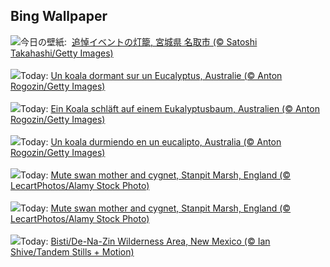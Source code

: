 ## Bing Wallpaper
![](https://www.bing.com/th?id=OHR.Earthquake2024_JA-JP2825640638_UHD.jpg&w=1000)今日の壁紙: &nbsp;[追悼イベントの灯籠, 宮城県 名取市 (© Satoshi Takahashi/Getty Images)](https://www.bing.com/th?id=OHR.Earthquake2024_JA-JP2825640638_UHD.jpg)
<br><br/>
![](https://www.bing.com/th?id=OHR.SleepyKoala_FR-FR0968348231_UHD.jpg&w=1000)Today: [Un koala dormant sur un Eucalyptus, Australie (© Anton Rogozin/Getty Images)](https://www.bing.com/th?id=OHR.SleepyKoala_FR-FR0968348231_UHD.jpg)
<br><br/>
![](https://www.bing.com/th?id=OHR.SleepyKoala_DE-DE9658817284_UHD.jpg&w=1000)Today: [Ein Koala schläft auf einem Eukalyptusbaum, Australien (© Anton Rogozin/Getty Images)](https://www.bing.com/th?id=OHR.SleepyKoala_DE-DE9658817284_UHD.jpg)
<br><br/>
![](https://www.bing.com/th?id=OHR.SleepyKoala_ES-ES6859106237_UHD.jpg&w=1000)Today: [Un koala durmiendo en un eucalipto, Australia (© Anton Rogozin/Getty Images)](https://www.bing.com/th?id=OHR.SleepyKoala_ES-ES6859106237_UHD.jpg)
<br><br/>
![](https://www.bing.com/th?id=OHR.MotheringSundayMuteSwan_EN-GB7947590349_UHD.jpg&w=1000)Today: [Mute swan mother and cygnet, Stanpit Marsh, England (© LecartPhotos/Alamy Stock Photo)](https://www.bing.com/th?id=OHR.MotheringSundayMuteSwan_EN-GB7947590349_UHD.jpg)
<br><br/>
![](https://www.bing.com/th?id=OHR.MotheringSundayMuteSwan_EN-GB7947590349_UHD.jpg&w=1000)Today: [Mute swan mother and cygnet, Stanpit Marsh, England (© LecartPhotos/Alamy Stock Photo)](https://www.bing.com/th?id=OHR.MotheringSundayMuteSwan_EN-GB7947590349_UHD.jpg)
<br><br/>
![](https://www.bing.com/th?id=OHR.BistiBlue_PT-BR3525071051_UHD.jpg&w=1000)Today: [Bisti/De-Na-Zin Wilderness Area, New Mexico (© Ian Shive/Tandem Stills + Motion)](https://www.bing.com/th?id=OHR.BistiBlue_PT-BR3525071051_UHD.jpg)
<br><br/>
